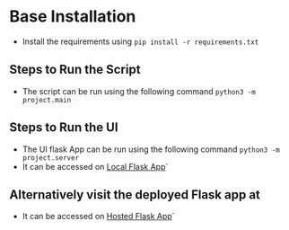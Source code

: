#  Base Installation
- Install the requirements using `pip install -r requirements.txt`

##  Steps to Run the Script
- The script can be run using the following command `python3 -m project.main`

##  Steps to Run the UI
- The UI flask App can be run using the following command `python3 -m project.server`
- It can be accessed on [Local Flask App](http://127.0.0.1:5001)`


## Alternatively visit the deployed Flask app at
- It can be accessed on [Hosted Flask App](http://gurpreetnanda.pythonanywhere.com/)`

